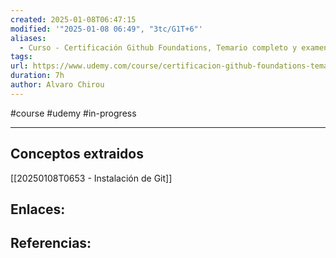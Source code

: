```yaml
---
created: 2025-01-08T06:47:15
modified: '"2025-01-08 06:49", "3tc/G1T+6"'
aliases:
  - Curso - Certificación Github Foundations, Temario completo y examen
tags: 
url: https://www.udemy.com/course/certificacion-github-foundations-temario-completo-y-examen/?couponCode=NEWYEARCAREER
duration: 7h
author: Alvaro Chirou
---
```

#course 
#udemy 
#in-progress

--- 

## Conceptos extraidos
[[20250108T0653 - Instalación de Git]]


## Enlaces: 


## Referencias:


